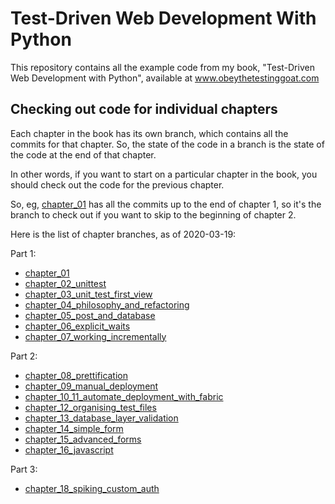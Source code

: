 # Test-Driven Web Development With Python

This repository contains all the example code from my book, "Test-Driven Web Development with Python", available at www.obeythetestinggoat.com

## Checking out code for individual chapters

Each chapter in the book has its own branch, which contains all the commits for that chapter. So, the state of the code in a branch is the state of the code at the end of that chapter.

In other words, if you want to start on a particular chapter in the book, you should check out the code for the previous chapter.

So, eg, [chapter_01](https://github.com/AjanShrestha/TDD-web-with-python/tree/chapter_01) has all the commits up to the end of chapter 1, so it's the branch to check out if you want to skip to the beginning of chapter 2.

Here is the list of chapter branches, as of 2020-03-19:

Part 1:

- [chapter_01](https://github.com/AjanShrestha/TDD-web-with-python/tree/chapter_01)
- [chapter_02_unittest](https://github.com/AjanShrestha/TDD-web-with-python/tree/chapter_02_unittest)
- [chapter_03_unit_test_first_view](https://github.com/AjanShrestha/TDD-web-with-python/tree/chapter_03_unit_test_first_view)
- [chapter_04_philosophy_and_refactoring](https://github.com/AjanShrestha/TDD-web-with-python/tree/chapter_04_philosophy_and_refactoring)
- [chapter_05_post_and_database](https://github.com/AjanShrestha/TDD-web-with-python/tree/chapter_05_post_and_database)
- [chapter_06_explicit_waits](https://github.com/AjanShrestha/TDD-web-with-python/tree/chapter_06_explicit_waits)
- [chapter_07_working_incrementally](https://github.com/AjanShrestha/TDD-web-with-python/tree/chapter_07_working_incrementally)

Part 2:

- [chapter_08_prettification](https://github.com/AjanShrestha/TDD-web-with-python/tree/chapter_08_prettification)
- [chapter_09_manual_deployment](https://github.com/AjanShrestha/TDD-web-with-python/tree/chapter_09_manual_deployment)
- [chapter_10_11_automate_deployment_with_fabric](https://github.com/AjanShrestha/TDD-web-with-python/tree/chapter_10_11_automate_deployment_with_fabric)
- [chapter_12_organising_test_files](https://github.com/AjanShrestha/TDD-web-with-python/tree/chapter_12_organising_test_files)
- [chapter_13_database_layer_validation](https://github.com/AjanShrestha/TDD-web-with-python/tree/chapter_13_database_layer_validation)
- [chapter_14_simple_form](https://github.com/AjanShrestha/TDD-web-with-python/tree/chapter_14_simple_form)
- [chapter_15_advanced_forms](https://github.com/AjanShrestha/TDD-web-with-python/tree/chapter_15_advanced_forms)
- [chapter_16_javascript](https://github.com/AjanShrestha/TDD-web-with-python/tree/chapter_16_javascript)

Part 3:

- [chapter_18_spiking_custom_auth](https://github.com/AjanShrestha/TDD-web-with-python/tree/chapter_18_spiking_custom_auth)
